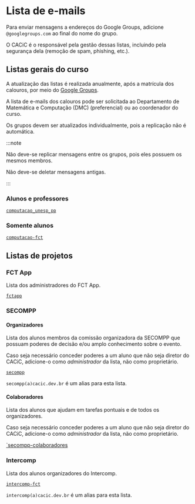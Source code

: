 # Lista de e-mails

Para enviar mensagens a endereços do Google Groups, adicione `@googlegroups.com` ao final do nome do grupo.

O CACiC é o responsável pela gestão dessas listas, incluindo pela segurança dela (remoção de spam, phishing, etc.).

## Listas gerais do curso

A atualização das listas é realizada anualmente, após a matrícula dos calouros, por meio do [Google Groups](https://groups.google.com).

A lista de e-mails dos calouros pode ser solicitada ao Departamento de Matemática e Computação (DMC) (preferencial) ou ao coordenador do curso.

Os grupos devem ser atualizados individualmente, pois a replicação não é automática.

:::note

Não deve-se replicar mensagens entre os grupos, pois eles possuem os mesmos membros.

Não deve-se deletar mensagens antigas.

:::

### Alunos e professores

[`computacao_unesp_pp`](https://groups.google.com/g/computacao_unesp_pp)

### Somente alunos

[`computacao-fct`](https://groups.google.com/g/computacao-fct)

## Listas de projetos

### FCT App

Lista dos administradores do FCT App.

[`fctapp`](https://groups.google.com/g/fctapp)

### SECOMPP

#### Organizadores

Lista dos alunos membros da comissão organizadora da SECOMPP que possuam poderes de decisão e/ou amplo conhecimento sobre o evento.

Caso seja necessário conceder poderes a um aluno que não seja diretor do CACiC, adicione-o como _administrador_ da lista, não como proprietário.

[`secompp`](https://groups.google.com/g/secompp)

`secompp(a)cacic.dev.br` é um alias para esta lista.

#### Colaboradores

Lista dos alunos que ajudam em tarefas pontuais e de todos os organizadores.

Caso seja necessário conceder poderes a um aluno que não seja diretor do CACiC, adicione-o como _administrador_ da lista, não como proprietário.

[`secompp-colaboradores](https://groups.google.com/g/secompp-colaboradores)

### Intercomp

Lista dos alunos organizadores do Intercomp.

[`intercomp-fct`](https://groups.google.com/g/intercomp-fct)

`intercomp(a)cacic.dev.br` é um alias para esta lista.
